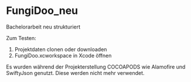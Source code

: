 # FungiDoo_neu
Bachelorarbeit neu strukturiert

Zum Testen:
1. Projektdaten clonen oder downloaden
2. FungiDoo.xcworkspace in Xcode öffnen

Es wurden während der Projekterstellung COCOAPODS wie Alamofire und SwiftyJson genutzt. 
Diese werden nicht mehr verwendet.

